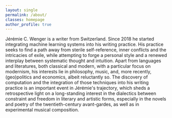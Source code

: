 ```yaml
---
layout: single
permalink: /about/
classes: homepage
author_profile: true
---
```


Jérémie C. Wenger is a writer from Switzerland. Since 2018 he started integrating machine learning systems into his writing practice. His practice seeks to find a path away from sterile self-reference, inner conflicts and the intricacies of exile, while attempting to forge a personal style and a renewed interplay between systematic thought and intuition. Apart from languages and literatures, both classical and modern, with a particular focus on modernism, his interests lie in philosophy, music, and, more recently, (geo)politics and economics, albeit reluctantly so. The discovery of computation and the integration of those techniques into his writing practice is an important event in Jérémie's trajectory, which sheds a retrospective light on a long-standing interest in the dialectics between constraint and freedom in literary and artistic forms, especially in the novels and poetry of the twentieth-century avant-gardes, as well as in experimental musical composition.

